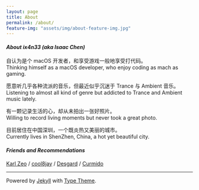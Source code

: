 ```yaml
---
layout: page
title: About
permalink: /about/
feature-img: "assets/img/about-feature-img.jpg"
---
```


#### _About ix4n33 (aka Isaac Chen)_

自认为是个 macOS 开发者，和享受游戏一般地享受打代码。<br>
Thinking himself as a macOS developer, who enjoy coding as mach as gaming.

愿意听几乎各种流派的音乐，但最近似乎沉迷于 Trance 与 Ambient 音乐。<br>
Listening to almost all kind of genre but addicted to Trance and Ambient music lately.

有一颗记录生活的心，却从未拍出一张好照片。<br>
Willing to record living moments but never took a great photo.

目前居住在中国深圳，一个既炎热又美丽的城市。<br>
Currently lives in ShenZhen, China, a hot yet beautiful city.

#### _Friends and Recommendations_

[Karl Zeo](https://mikulove.com/) / [cool8jay](https://cool8jay.github.io) / [Desgard](https://desgard.com) / [Curmido](http://www.curmido.com/)

---

Powered by [Jekyll](http://jekyllrb.com/) with [Type Theme](https://github.com/rohanchandra/type-theme).
